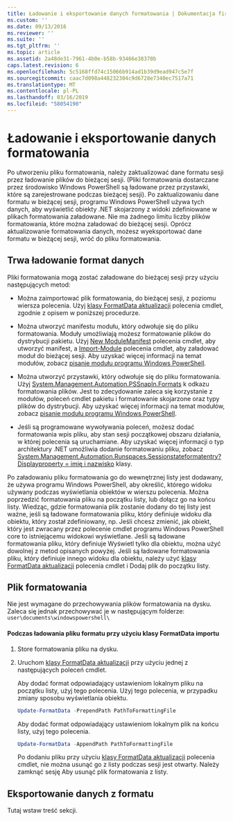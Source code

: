 ```yaml
---
title: Ładowanie i eksportowanie danych formatowania | Dokumentacja firmy Microsoft
ms.custom: ''
ms.date: 09/13/2016
ms.reviewer: ''
ms.suite: ''
ms.tgt_pltfrm: ''
ms.topic: article
ms.assetid: 2a48de31-7961-4b0e-b58b-93466e38370b
caps.latest.revision: 6
ms.openlocfilehash: 5c5168ffd74c15066b914ad1b39d9ead947c5e7f
ms.sourcegitcommit: caac7d098a448232304c9d6728e7340ec7517a71
ms.translationtype: MT
ms.contentlocale: pl-PL
ms.lasthandoff: 03/16/2019
ms.locfileid: "58054190"
---
```

# <a name="loading-and-exporting-formatting-data"></a>Ładowanie i eksportowanie danych formatowania

Po utworzeniu pliku formatowania, należy zaktualizować dane formatu sesji przez ładowanie plików do bieżącej sesji. (Pliki formatowania dostarczane przez środowisko Windows PowerShell są ładowane przez przystawki, które są zarejestrowane podczas bieżącej sesji). Po zaktualizowaniu dane formatu w bieżącej sesji, programu Windows PowerShell używa tych danych, aby wyświetlić obiekty .NET skojarzony z widoki zdefiniowane w plikach formatowania załadowane. Nie ma żadnego limitu liczby plików formatowania, które można załadować do bieżącej sesji. Oprócz aktualizowanie formatowania danych, możesz wyeksportować dane formatu w bieżącej sesji, wróć do pliku formatowania.

## <a name="loading-format-data"></a>Trwa ładowanie format danych

Pliki formatowania mogą zostać załadowane do bieżącej sesji przy użyciu następujących metod:

- Można zaimportować plik formatowania, do bieżącej sesji, z poziomu wiersza polecenia. Użyj [klasy FormatData aktualizacji](/powershell/module/Microsoft.PowerShell.Utility/Update-FormatData) polecenia cmdlet, zgodnie z opisem w poniższej procedurze.

- Można utworzyć manifestu modułu, który odwołuje się do pliku formatowania. Moduły umożliwiają możesz formatowanie plików do dystrybucji pakietu. Użyj [New ModuleManifest](/powershell/module/Microsoft.PowerShell.Core/New-ModuleManifest) polecenia cmdlet, aby utworzyć manifest, a [Import-Module](/powershell/module/Microsoft.PowerShell.Core/Import-Module) polecenia cmdlet, aby załadować moduł do bieżącej sesji. Aby uzyskać więcej informacji na temat modułów, zobacz [pisanie modułu programu Windows PowerShell](../module/writing-a-windows-powershell-module.md).

- Można utworzyć przystawki, który odwołuje się do pliku formatowania. Użyj [System.Management.Automation.PSSnapIn.Formats](/dotnet/api/System.Management.Automation.PSSnapIn.Formats) k odkazu formatowania plików. Jest to zdecydowanie zaleca się korzystanie z modułów, poleceń cmdlet pakietu i formatowanie skojarzone oraz typy plików do dystrybucji. Aby uzyskać więcej informacji na temat modułów, zobacz [pisanie modułu programu Windows PowerShell](../module/writing-a-windows-powershell-module.md).

- Jeśli są programowane wywoływania poleceń, możesz dodać formatowania wpis pliku, aby stan sesji początkowej obszaru działania, w której polecenia są uruchamiane. Aby uzyskać więcej informacji o typ architektury .NET umożliwia dodanie formatowaniu pliku, zobacz [System.Management.Automation.Runspaces.Sessionstateformatentry? Displayproperty = imię i nazwisko](/dotnet/api/System.Management.Automation.Runspaces.SessionStateFormatEntry) klasy.

Po załadowaniu pliku formatowania go do wewnętrznej listy jest dodawany, że używa programu Windows PowerShell, aby określić, którego widoku używany podczas wyświetlania obiektów w wierszu polecenia. Można poprzedzić formatowania pliku na początku listy, lub dołącz go na końcu listy. Wiedząc, gdzie formatowania plik zostanie dodany do tej listy jest ważne, jeśli są ładowane formatowania pliku, który definiuje widoku dla obiektu, który został zdefiniowany, np. Jeśli chcesz zmienić, jak obiekt, który jest zwracany przez polecenie cmdlet programu Windows PowerShell core to istniejącemu widokowi  wyświetlane. Jeśli są ładowane formatowania pliku, który definiuje Wyświetl tylko dla obiektu, można użyć dowolnej z metod opisanych powyżej.  Jeśli są ładowane formatowania pliku, który definiuje innego widoku dla obiektu, należy użyć [klasy FormatData aktualizacji](/powershell/module/Microsoft.PowerShell.Utility/Update-FormatData) polecenia cmdlet i Dodaj plik do początku listy.

## <a name="storing-your-formatting-file"></a>Plik formatowania

Nie jest wymagane do przechowywania plików formatowania na dysku. Zaleca się jednak przechowywać je w następującym folderze: `user\documents\windowspowershell\`

#### <a name="loading-a-format-file-using-import-formatdata"></a>Podczas ładowania pliku formatu przy użyciu klasy FormatData importu

1. Store formatowania pliku na dysku.

2. Uruchom [klasy FormatData aktualizacji](/powershell/module/Microsoft.PowerShell.Utility/Update-FormatData) przy użyciu jednej z następujących poleceń cmdlet.

   Aby dodać format odpowiadający ustawieniom lokalnym pliku na początku listy, użyj tego polecenia. Użyj tego polecenia, w przypadku zmiany sposobu wyświetlania obiektu.

   ```powershell
   Update-FormatData -PrependPath PathToFormattingFile
   ```

   Aby dodać format odpowiadający ustawieniom lokalnym plik na końcu listy, użyj tego polecenia.

   ```powershell
   Update-FormatData -AppendPath PathToFormattingFile
   ```

   Po dodaniu pliku przy użyciu [klasy FormatData aktualizacji](/powershell/module/Microsoft.PowerShell.Utility/Update-FormatData) polecenia cmdlet, nie można usunąć go z listy podczas sesji jest otwarty. Należy zamknąć sesję Aby usunąć plik formatowania z listy.

## <a name="exporting-format-data"></a>Eksportowanie danych z formatu

Tutaj wstaw treść sekcji.

